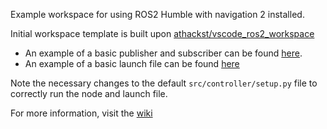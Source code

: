 Example workspace for using ROS2 Humble with navigation 2 installed. 

Initial workspace template is built upon [athackst/vscode_ros2_workspace](https://github.com/athackst/vscode_ros2_workspace)

* An example of a basic publisher and subscriber can be found [here](src/controller/controller/controller.py).
* An example of a basic launch file can be found [here](src/controller/launch/experiment.launch.py)

Note the necessary changes to the default `src/controller/setup.py` file to correctly run the node and launch file.

For more information, visit the [wiki](https://github.com/SFU-MARS/ros2_tutorial/wiki)
